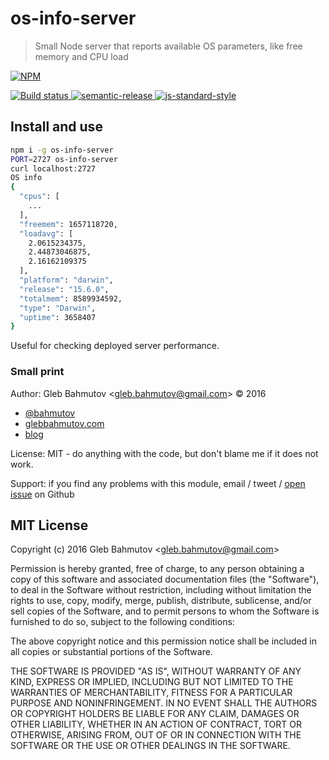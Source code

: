 # os-info-server

> Small Node server that reports available OS parameters, like free memory and CPU load

[![NPM][npm-icon] ][npm-url]

[![Build status][ci-image] ][ci-url]
[![semantic-release][semantic-image] ][semantic-url]
[![js-standard-style][standard-image]][standard-url]

## Install and use

```bash
npm i -g os-info-server
PORT=2727 os-info-server
curl localhost:2727
OS info
{
  "cpus": [
    ...
  ],
  "freemem": 1657118720,
  "loadavg": [
    2.0615234375,
    2.44873046875,
    2.16162109375
  ],
  "platform": "darwin",
  "release": "15.6.0",
  "totalmem": 8589934592,
  "type": "Darwin",
  "uptime": 3658407
}
```

Useful for checking deployed server performance.

### Small print

Author: Gleb Bahmutov &lt;gleb.bahmutov@gmail.com&gt; &copy; 2016

* [@bahmutov](https://twitter.com/bahmutov)
* [glebbahmutov.com](http://glebbahmutov.com)
* [blog](http://glebbahmutov.com/blog)


License: MIT - do anything with the code, but don't blame me if it does not work.

Support: if you find any problems with this module, email / tweet /
[open issue](https://github.com/bahmutov/os-info-server/issues) on Github

## MIT License

Copyright (c) 2016 Gleb Bahmutov &lt;gleb.bahmutov@gmail.com&gt;

Permission is hereby granted, free of charge, to any person
obtaining a copy of this software and associated documentation
files (the "Software"), to deal in the Software without
restriction, including without limitation the rights to use,
copy, modify, merge, publish, distribute, sublicense, and/or sell
copies of the Software, and to permit persons to whom the
Software is furnished to do so, subject to the following
conditions:

The above copyright notice and this permission notice shall be
included in all copies or substantial portions of the Software.

THE SOFTWARE IS PROVIDED "AS IS", WITHOUT WARRANTY OF ANY KIND,
EXPRESS OR IMPLIED, INCLUDING BUT NOT LIMITED TO THE WARRANTIES
OF MERCHANTABILITY, FITNESS FOR A PARTICULAR PURPOSE AND
NONINFRINGEMENT. IN NO EVENT SHALL THE AUTHORS OR COPYRIGHT
HOLDERS BE LIABLE FOR ANY CLAIM, DAMAGES OR OTHER LIABILITY,
WHETHER IN AN ACTION OF CONTRACT, TORT OR OTHERWISE, ARISING
FROM, OUT OF OR IN CONNECTION WITH THE SOFTWARE OR THE USE OR
OTHER DEALINGS IN THE SOFTWARE.

[npm-icon]: https://nodei.co/npm/os-info-server.svg?downloads=true
[npm-url]: https://npmjs.org/package/os-info-server
[ci-image]: https://travis-ci.org/bahmutov/os-info-server.svg?branch=master
[ci-url]: https://travis-ci.org/bahmutov/os-info-server
[semantic-image]: https://img.shields.io/badge/%20%20%F0%9F%93%A6%F0%9F%9A%80-semantic--release-e10079.svg
[semantic-url]: https://github.com/semantic-release/semantic-release
[standard-image]: https://img.shields.io/badge/code%20style-standard-brightgreen.svg
[standard-url]: http://standardjs.com/
